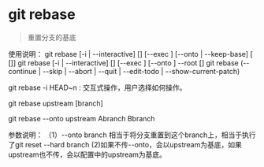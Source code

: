 # git rebase
> 重置分支的基底

使用说明：
git rebase [-i | --interactive] [<options>] [--exec <cmd>]
	[--onto <newbase> | --keep-base] [<upstream> [<branch>]]
git rebase [-i | --interactive] [<options>] [--exec <cmd>] [--onto <newbase>]
	--root [<branch>]
git rebase (--continue | --skip | --abort | --quit | --edit-todo | --show-current-patch)

git rebase -i HEAD~n : 交互式操作，用户选择如何操作。

git rebase upstream [branch]

git rebase --onto upstream Abranch Bbranch


参数说明：
（1）--onto branch
相当于将分支重置到这个branch上，相当于执行了git reset --hard branch
(2)如果不传--onto，会以upstream为基底，如果upstream也不传，会以配置中的upstream为基底。
